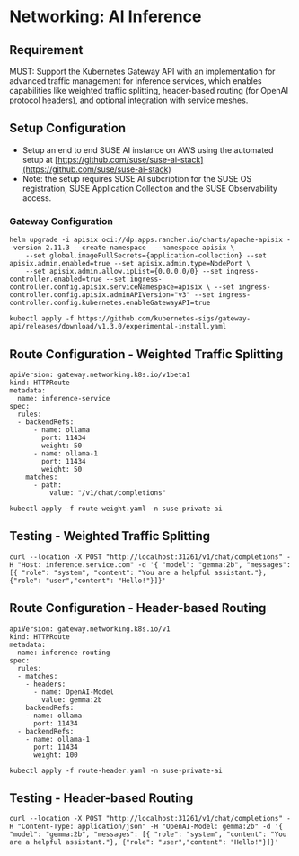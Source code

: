 # Networking: AI Inference

## Requirement

MUST: Support the Kubernetes Gateway API with an implementation for advanced traffic management for inference services, which enables capabilities like weighted traffic splitting, header-based routing (for OpenAI protocol headers), and optional integration with service meshes.

## Setup Configuration

- Setup an end to end SUSE AI instance on AWS using the automated setup at [https://github.com/suse/suse-ai-stack](https://github.com/suse/suse-ai-stack) 
- Note: the setup requires SUSE AI subcription for the SUSE OS registration, SUSE Application Collection and the SUSE Observability access.

### Gateway Configuration

```
helm upgrade -i apisix oci://dp.apps.rancher.io/charts/apache-apisix --version 2.11.3 --create-namespace  --namespace apisix \
    --set global.imagePullSecrets={application-collection} --set apisix.admin.enabled=true --set apisix.admin.type=NodePort \
    --set apisix.admin.allow.ipList={0.0.0.0/0} --set ingress-controller.enabled=true --set ingress-controller.config.apisix.serviceNamespace=apisix \ --set ingress-controller.config.apisix.adminAPIVersion="v3" --set ingress-controller.config.kubernetes.enableGatewayAPI=true
```

```
kubectl apply -f https://github.com/kubernetes-sigs/gateway-api/releases/download/v1.3.0/experimental-install.yaml
```

## Route Configuration - Weighted Traffic Splitting

```
apiVersion: gateway.networking.k8s.io/v1beta1
kind: HTTPRoute
metadata:
  name: inference-service
spec:
  rules:
  - backendRefs:
      - name: ollama
        port: 11434
        weight: 50
      - name: ollama-1
        port: 11434
        weight: 50
    matches:
      - path:
          value: "/v1/chat/completions"
```

```
kubectl apply -f route-weight.yaml -n suse-private-ai
```

## Testing - Weighted Traffic Splitting

```
curl --location -X POST "http://localhost:31261/v1/chat/completions" -H "Host: inference.service.com" -d '{ "model": "gemma:2b", "messages": [{ "role": "system", "content": "You are a helpful assistant."}, {"role": "user","content": "Hello!"}]}'
```


## Route Configuration - Header-based Routing

```
apiVersion: gateway.networking.k8s.io/v1
kind: HTTPRoute
metadata:
  name: inference-routing
spec:
  rules:
  - matches:
    - headers:
      - name: OpenAI-Model
        value: gemma:2b
    backendRefs:
    - name: ollama
      port: 11434
  - backendRefs:
    - name: ollama-1
      port: 11434
      weight: 100
```

```
kubectl apply -f route-header.yaml -n suse-private-ai
```

## Testing - Header-based Routing

```
curl --location -X POST "http://localhost:31261/v1/chat/completions" -H "Content-Type: application/json" -H "OpenAI-Model: gemma:2b" -d '{ "model": "gemma:2b", "messages": [{ "role": "system", "content": "You are a helpful assistant."}, {"role": "user","content": "Hello!"}]}'
```